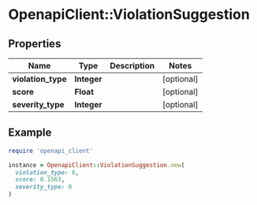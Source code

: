 # OpenapiClient::ViolationSuggestion

## Properties

| Name               | Type        | Description | Notes      |
| ------------------ | ----------- | ----------- | ---------- |
| **violation_type** | **Integer** |             | [optional] |
| **score**          | **Float**   |             | [optional] |
| **severity_type**  | **Integer** |             | [optional] |

## Example

```ruby
require 'openapi_client'

instance = OpenapiClient::ViolationSuggestion.new(
  violation_type: 6,
  score: 0.1563,
  severity_type: 0
)
```
